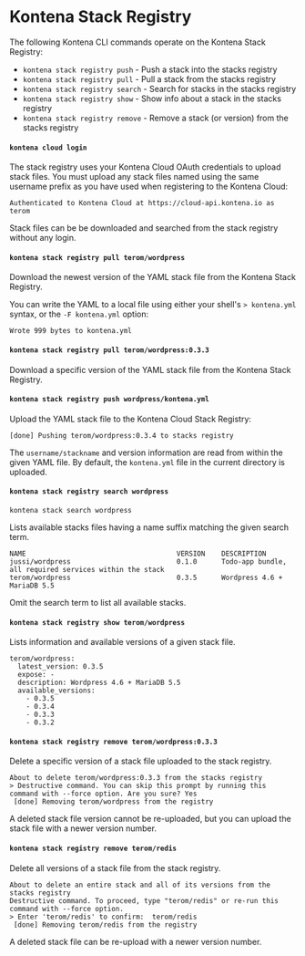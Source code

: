 # Kontena Stack Registry

The following Kontena CLI commands operate on the Kontena Stack Registry:

* `kontena stack registry push` - Push a stack into the stacks registry
* `kontena stack registry pull` - Pull a stack from the stacks registry
* `kontena stack registry search` - Search for stacks in the stacks registry
* `kontena stack registry show` - Show info about a stack in the stacks registry
* `kontena stack registry remove` - Remove a stack (or version) from the stacks registry

#### `kontena cloud login`

The stack registry uses your Kontena Cloud OAuth credentials to upload stack files.
You must upload any stack files named using the same username prefix as you have used when registering to the Kontena Cloud:

```
Authenticated to Kontena Cloud at https://cloud-api.kontena.io as terom
```

Stack files can be be downloaded and searched from the stack registry without any login.

#### `kontena stack registry pull terom/wordpress`

Download the newest version of the YAML stack file from the Kontena Stack Registry.

You can write the YAML to a local file using either your shell's `> kontena.yml` syntax, or the `-F kontena.yml` option:

```
Wrote 999 bytes to kontena.yml
```

#### `kontena stack registry pull terom/wordpress:0.3.3`

Download a specific version of the YAML stack file from the Kontena Stack Registry.

#### `kontena stack registry push wordpress/kontena.yml`

Upload the YAML stack file to the Kontena Cloud Stack Registry:

```
[done] Pushing terom/wordpress:0.3.4 to stacks registry
```

The `username/stackname` and version information are read from within the given YAML file.
By default, the `kontena.yml` file in the current directory is uploaded.

#### `kontena stack registry search wordpress`


`kontena stack search wordpress`

Lists available stacks files having a name suffix matching the given search term.

```
NAME                                     VERSION    DESCRIPTION
jussi/wordpress                          0.1.0      Todo-app bundle, all required services within the stack
terom/wordpress                          0.3.5      Wordpress 4.6 + MariaDB 5.5
```

Omit the search term to list all available stacks.

#### `kontena stack registry show terom/wordpress`

Lists information and available versions of a given stack file.

```
terom/wordpress:
  latest_version: 0.3.5
  expose: -
  description: Wordpress 4.6 + MariaDB 5.5
  available_versions:
    - 0.3.5
    - 0.3.4
    - 0.3.3
    - 0.3.2
```

#### `kontena stack registry remove terom/wordpress:0.3.3`

Delete a specific version of a stack file uploaded to the stack registry.

```
About to delete terom/wordpress:0.3.3 from the stacks registry
> Destructive command. You can skip this prompt by running this command with --force option. Are you sure? Yes
 [done] Removing terom/wordpress from the registry
 ```

A deleted stack file version cannot be re-uploaded, but you can upload the stack file with a newer version number.

#### `kontena stack registry remove terom/redis`

Delete all versions of a stack file from the stack registry.

```
About to delete an entire stack and all of its versions from the stacks registry
Destructive command. To proceed, type "terom/redis" or re-run this command with --force option.
> Enter 'terom/redis' to confirm:  terom/redis
 [done] Removing terom/redis from the registry
```

A deleted stack file can be re-upload with a newer version number.

